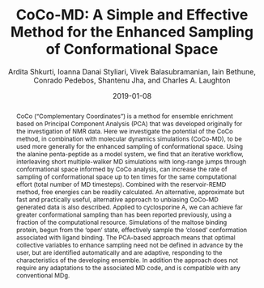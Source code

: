 ---
title: "CoCo-MD: A Simple and Effective Method for the Enhanced Sampling of Conformational Space"
collection: publications
permalink: /publications/shkurti2019cocomd
type: pub
date: 2019-01-08
author: "Ardita Shkurti, Ioanna Danai Styliari, Vivek Balasubramanian, Iain Bethune, Conrado Pedebos, Shantenu Jha, and Charles A. Laughton"
venue: "Journal of Chemical Theory and Computation, 2019"
paperurl: https://pubs.acs.org/doi/abs/10.1021/acs.jctc.8b00657
abstract: "CoCo (“Complementary Coordinates”) is a method for ensemble enrichment based on 
Principal Component Analysis (PCA) that was developed originally for the 
investigation of NMR data. Here we investigate the potential of the CoCo method,
in combination with molecular dynamics simulations (CoCo-MD), to be used more
generally for the enhanced sampling of conformational space. Using the alanine
penta-peptide as a model system, we find that an iterative workflow, 
interleaving short multiple-walker MD simulations with long-range jumps through
conformational space informed by CoCo analysis, can increase the rate of sampling
of conformational space up to ten times for the same computational effort (total
number of MD timesteps). Combined with the reservoir-REMD method, free energies
can be readily calculated. An alternative, approximate but fast and practically 
useful, alternative approach to unbiasing CoCo-MD generated data is also 
described. Applied to cyclosporine A, we can achieve far greater conformational
sampling than has been reported previously, using a fraction of the computational
resource. Simulations of the maltose binding protein, begun from the ‘open’
state, effectively sample the ‘closed’ conformation associated with ligand
binding. The PCA-based approach means that optimal collective variables to
enhance sampling need not be defined in advance by the user, but are identified
automatically and are adaptive, responding to the characteristics of the
developing ensemble. In addition the approach does not require any adaptations 
to the associated MD code, and is compatible with any conventional MDg."
---